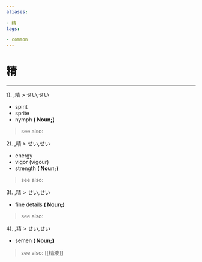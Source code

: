 ```yaml
---
aliases:
    
- 精
tags:
    
- common
---
```


# 精
---
1).
,精 > せい,せい

- spirit
- sprite
- nymph
**( Noun;)**
> see also: 
            
2).
,精 > せい,せい

- energy
- vigor (vigour)
- strength
**( Noun;)**
> see also: 
            
3).
,精 > せい,せい

- fine details
**( Noun;)**
> see also: 
            
4).
,精 > せい,せい

- semen
**( Noun;)**
> see also:  [[精液]]
            